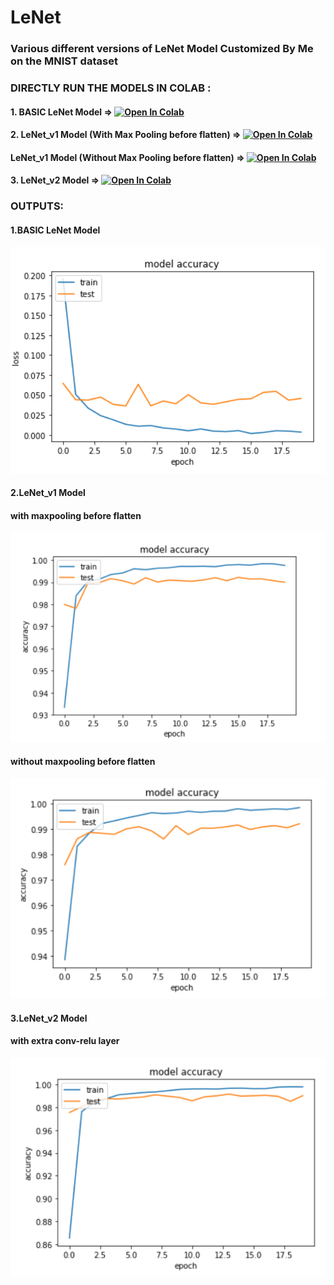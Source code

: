 # LeNet
### **Various different versions of LeNet Model Customized By Me on the MNIST dataset**
### DIRECTLY RUN THE MODELS IN COLAB :
#### 1. BASIC LeNet Model => [![Open In Colab](https://colab.research.google.com/assets/colab-badge.svg)](https://colab.research.google.com/github/AkashKhamkar/LeNet/blob/master/LeNet%20Basic/LeNet.ipynb)
#### 2. LeNet_v1 Model (With Max Pooling before flatten) => [![Open In Colab](https://colab.research.google.com/assets/colab-badge.svg)](https://colab.research.google.com/github/AkashKhamkar/LeNet/blob/master/LeNet%20v1/LeNet_v1_with%20Max%20Pooling(before%20flatten).ipynb)
####    LeNet_v1 Model (Without Max Pooling before flatten) => [![Open In Colab](https://colab.research.google.com/assets/colab-badge.svg)](https://colab.research.google.com/github/AkashKhamkar/LeNet/blob/master/LeNet%20v1/LeNet_v1_with%20Max%20Pooling(not%20before%20flatten).ipynb)
#### 3. LeNet_v2 Model => [![Open In Colab](https://colab.research.google.com/assets/colab-badge.svg)]()
### OUTPUTS:
#### 1.BASIC LeNet Model
![OUTPUT](https://github.com/AkashKhamkar/LeNet/blob/master/LeNet%20Basic/images/LeNet_Basic.PNG)
#### 2.LeNet_v1 Model
#### with maxpooling before flatten
![OUTPUT](https://github.com/AkashKhamkar/LeNet/blob/master/LeNet%20v1/images/v1_with_max.PNG)
#### without maxpooling before flatten
![OUTPUT](https://github.com/AkashKhamkar/LeNet/blob/master/LeNet%20v1/images/v1_with_max_notb4flatten.PNG)
#### 3.LeNet_v2 Model
#### with extra conv-relu layer
![OUTPUT](https://github.com/AkashKhamkar/LeNet/blob/master/LeNet%20v2/images/v2_with_extra_conv-relu.PNG)
